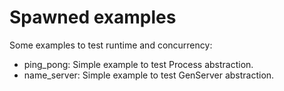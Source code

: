 # Spawned examples
Some examples to test runtime and concurrency:

- ping_pong: Simple example to test Process abstraction.
- name_server: Simple example to test GenServer abstraction.
 
